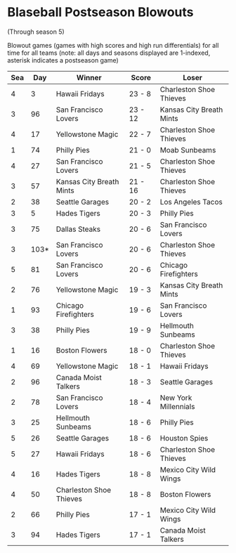 # Blaseball Postseason Blowouts
(Through season 5)



Blowout games (games with high scores and high run differentials) for all time for all teams (note: all days and seasons displayed are 1-indexed, asterisk indicates a postseason game)


| Sea | Day | Winner | Score | Loser | 
| ------ |------ |------ |------ |------ |
| 4 | 3 | Hawaii Fridays | 23 - 8 | Charleston Shoe Thieves | 
| 3 | 96 | San Francisco Lovers | 23 - 12 | Kansas City Breath Mints | 
| 4 | 17 | Yellowstone Magic | 22 - 7 | Charleston Shoe Thieves | 
| 1 | 74 | Philly Pies | 21 - 0 | Moab Sunbeams | 
| 4 | 27 | San Francisco Lovers | 21 - 5 | Charleston Shoe Thieves | 
| 3 | 57 | Kansas City Breath Mints | 21 - 16 | Charleston Shoe Thieves | 
| 2 | 38 | Seattle Garages | 20 - 2 | Los Angeles Tacos | 
| 3 | 5 | Hades Tigers | 20 - 3 | Philly Pies | 
| 3 | 75 | Dallas Steaks | 20 - 6 | San Francisco Lovers | 
| 3 | 103* | San Francisco Lovers | 20 - 6 | Charleston Shoe Thieves | 
| 5 | 81 | San Francisco Lovers | 20 - 6 | Chicago Firefighters | 
| 2 | 76 | Yellowstone Magic | 19 - 3 | Kansas City Breath Mints | 
| 1 | 93 | Chicago Firefighters | 19 - 6 | San Francisco Lovers | 
| 3 | 38 | Philly Pies | 19 - 9 | Hellmouth Sunbeams | 
| 1 | 16 | Boston Flowers | 18 - 0 | Charleston Shoe Thieves | 
| 4 | 69 | Yellowstone Magic | 18 - 1 | Hawaii Fridays | 
| 2 | 96 | Canada Moist Talkers | 18 - 3 | Seattle Garages | 
| 2 | 78 | San Francisco Lovers | 18 - 4 | New York Millennials | 
| 3 | 25 | Hellmouth Sunbeams | 18 - 6 | Philly Pies | 
| 5 | 26 | Seattle Garages | 18 - 6 | Houston Spies | 
| 5 | 27 | Hawaii Fridays | 18 - 6 | Charleston Shoe Thieves | 
| 4 | 16 | Hades Tigers | 18 - 8 | Mexico City Wild Wings | 
| 4 | 50 | Charleston Shoe Thieves | 18 - 8 | Boston Flowers | 
| 2 | 66 | Philly Pies | 17 - 1 | Mexico City Wild Wings | 
| 3 | 94 | Hades Tigers | 17 - 1 | Canada Moist Talkers | 


